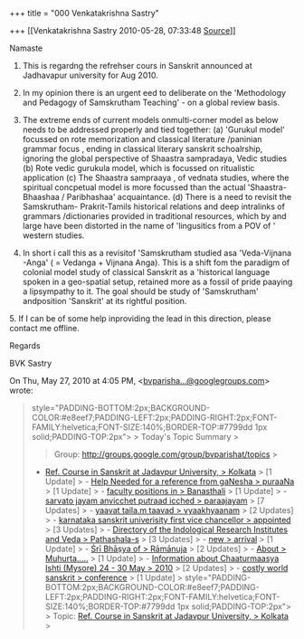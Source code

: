 +++
title = "000 Venkatakrishna Sastry"

+++
[[Venkatakrishna Sastry	2010-05-28, 07:33:48 [Source](https://groups.google.com/g/bvparishat/c/bUa-iq6Zi1s)]]



Namaste



1. This is regardng the refrehser cours in Sanskrit announced at Jadhavapur university for Aug 2010.



2. In my opinion there is an urgent eed to deliberate on the 'Methodology and Pedagogy of Samskrutham Teaching' - on a global review basis.



3. The extreme ends of current models onmulti-corner model as below needs to be addressed properly and tied together: (a) 'Gurukul model' focussed on rote memorization and classical literature /paninian grammar focus , ending in classical literary sanskrit schoalrship, ignoring the global perspective of Shaastra sampradaya, Vedic studies (b) Rote vedic gurukula model, which is focussed on ritualistic application (c) The Shaastra sampraaya , of vednata studies, where the spiritual concpetual model is more focussed than the actual 'Shaastra-Bhaashaa / Paribhashaa' acquaintance. (d) There is a need to revisit the Samskrutham- Prakrit-Tamils historical relations and deep intralinks of grammars /dictionaries provided in traditional resources, which by and large have been distorted in the name of 'lingusitics from a POV of ' western studies. 



4. In short i call this as a revisitof 'Samskrutham studied asa 'Veda-Vijnana -Anga' ( = Vedanga + Vijnana Anga). This is a shift fom the paradigm of colonial model study of classical Sanskrit as a 'historical language spoken in a geo-spatial setup, retained more as a fossil of pride paaying a lipsympathy to it. The goal should be study of 'Samskrutham' andposition 'Sanskrit' at its rightful position.



5\. If I can be of some help inproviding the lead in this direction, please contact me offline.



Regards



BVK Sastry  
  

On Thu, May 27, 2010 at 4:05 PM, \<[bvparisha...@googlegroups.com]()\> wrote:  

>  style="PADDING-BOTTOM:2px;BACKGROUND-COLOR:#e8eef7;PADDING-LEFT:2px;PADDING-RIGHT:2px;FONT-FAMILY:helvetica;FONT-SIZE:140%;BORDER-TOP:#7799dd 1px solid;PADDING-TOP:2px"> >
>  Today's Topic Summary >
> 
> > Group: <http://groups.google.com/group/bvparishat/topics> >
> -   [Ref. Course in Sanskrit at Jadavpur University, >     Kolkata](https://mail.google.com/mail/?ui=2&view=js&name=js&ver=pd_Am7ltdRI.en.&am=!ZKLuV0Z3Ba-RZb2MUfUyelVd8zDbk3JAqVLR6jDN8hPuaAg7&fri#128db5ecac2970ce_group_thread_0) >     \[1 Update\] > -   [Help Needed for a reference from gaNesha >     puraaNa](https://mail.google.com/mail/?ui=2&view=js&name=js&ver=pd_Am7ltdRI.en.&am=!ZKLuV0Z3Ba-RZb2MUfUyelVd8zDbk3JAqVLR6jDN8hPuaAg7&fri#128db5ecac2970ce_group_thread_1) >     \[1 Update\] > -   [faculty positions in >     Banasthali](https://mail.google.com/mail/?ui=2&view=js&name=js&ver=pd_Am7ltdRI.en.&am=!ZKLuV0Z3Ba-RZb2MUfUyelVd8zDbk3JAqVLR6jDN8hPuaAg7&fri#128db5ecac2970ce_group_thread_2) >     \[1 Update\] > -   [sarvato jayam anvicchet putraad icched >     paraajayam](https://mail.google.com/mail/?ui=2&view=js&name=js&ver=pd_Am7ltdRI.en.&am=!ZKLuV0Z3Ba-RZb2MUfUyelVd8zDbk3JAqVLR6jDN8hPuaAg7&fri#128db5ecac2970ce_group_thread_3) >     \[7 Updates\] > -   [yaavat taila.m taavad >     vyaakhyaanam](https://mail.google.com/mail/?ui=2&view=js&name=js&ver=pd_Am7ltdRI.en.&am=!ZKLuV0Z3Ba-RZb2MUfUyelVd8zDbk3JAqVLR6jDN8hPuaAg7&fri#128db5ecac2970ce_group_thread_4) >     \[2 Updates\] > -   [karnataka sanskrit univerisity first vice chancellor >     appointed](https://mail.google.com/mail/?ui=2&view=js&name=js&ver=pd_Am7ltdRI.en.&am=!ZKLuV0Z3Ba-RZb2MUfUyelVd8zDbk3JAqVLR6jDN8hPuaAg7&fri#128db5ecac2970ce_group_thread_5) >     \[3 Updates\] > -   [Directory of the Indological Research Institutes and Veda >     Pathashala-s](https://mail.google.com/mail/?ui=2&view=js&name=js&ver=pd_Am7ltdRI.en.&am=!ZKLuV0Z3Ba-RZb2MUfUyelVd8zDbk3JAqVLR6jDN8hPuaAg7&fri#128db5ecac2970ce_group_thread_6) >     \[3 Updates\] > -   [new >     arrival](https://mail.google.com/mail/?ui=2&view=js&name=js&ver=pd_Am7ltdRI.en.&am=!ZKLuV0Z3Ba-RZb2MUfUyelVd8zDbk3JAqVLR6jDN8hPuaAg7&fri#128db5ecac2970ce_group_thread_7) >     \[1 Update\] > -   [Śrī Bhāṣya of >     Rāmānuja](https://mail.google.com/mail/?ui=2&view=js&name=js&ver=pd_Am7ltdRI.en.&am=!ZKLuV0Z3Ba-RZb2MUfUyelVd8zDbk3JAqVLR6jDN8hPuaAg7&fri#128db5ecac2970ce_group_thread_8) >     \[2 Updates\] > -   [About >     Muhurta.....](https://mail.google.com/mail/?ui=2&view=js&name=js&ver=pd_Am7ltdRI.en.&am=!ZKLuV0Z3Ba-RZb2MUfUyelVd8zDbk3JAqVLR6jDN8hPuaAg7&fri#128db5ecac2970ce_group_thread_9) >     \[1 Update\] > -   [Information about Chaaturmaasya Ishti (Mysore) 24 - 30 May >     2010](https://mail.google.com/mail/?ui=2&view=js&name=js&ver=pd_Am7ltdRI.en.&am=!ZKLuV0Z3Ba-RZb2MUfUyelVd8zDbk3JAqVLR6jDN8hPuaAg7&fri#128db5ecac2970ce_group_thread_10) >     \[2 Updates\] > -   [costly world sanskrit >     conference](https://mail.google.com/mail/?ui=2&view=js&name=js&ver=pd_Am7ltdRI.en.&am=!ZKLuV0Z3Ba-RZb2MUfUyelVd8zDbk3JAqVLR6jDN8hPuaAg7&fri#128db5ecac2970ce_group_thread_11) >     \[1 Update\] >
>  style="PADDING-BOTTOM:2px;BACKGROUND-COLOR:#e8eef7;PADDING-LEFT:2px;PADDING-RIGHT:2px;FONT-FAMILY:helvetica;FONT-SIZE:140%;BORDER-TOP:#7799dd 1px solid;PADDING-TOP:2px"> >
> Topic: [Ref. Course in Sanskrit at Jadavpur University, > Kolkata](http://groups.google.com/group/bvparishat/t/414a4c638dd5300c) >
> 


